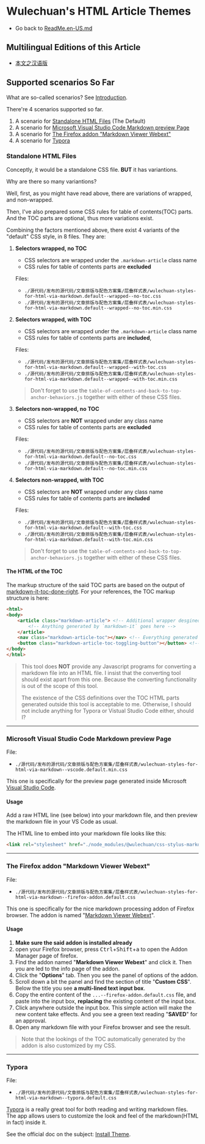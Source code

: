 <link rel="stylesheet" href="../../../源代码/发布的源代码/文章排版与配色方案集/层叠样式表/wulechuan-styles-for-html-via-markdown--vscode.default.min.css">

# Wulechuan's HTML Article Themes

- Go back to [ReadMe.en-US.md](./ReadMe.md)


## Multilingual Editions of this Article

- [本文之汉语版](../汉语/业已支持的应用场景.md)


## Supported scenarios So Far

What are so-called scenarios? See [Introduction](./introduction.md#scenarios).

There're 4 scenarios supported so far.

1. A scenario for [Standalone HTML Files](#standalone-html-files)  (The Default)
2. A scenario for [Microsoft Visual Studio Code Markdown preview Page](#microsoft-visual-studio-code-markdown-preview-page)
3. A scenario for [The Firefox addon "Markdown Viewer Webext"](#the-firefox-addon-"markdown-viewer-webext")
4. A scenario for [Typora](#typora)




### Standalone HTML Files

Conceptly, it would be a standalone CSS file. **BUT** it has variantions.

Why are there so many variantions?

Well, first, as you might have read above, there are variations of wrapped, and non-wrapped.

Then, I've also prepared some CSS rules for table of contents(TOC) parts. And the TOC parts are optional, thus more variations exist.

Combining the factors mentioned above, there exist 4 variants of the "default" CSS style, in 8 files. They are:

1. **Selectors wrapped, no TOC**

    - CSS selectors are wrapped under the `.markdown-article` class name
    - CSS rules for table of contents parts are **excluded**

    Files:

    - `./源代码/发布的源代码/文章排版与配色方案集/层叠样式表/wulechuan-styles-for-html-via-markdown.default--wrapped--no-toc.css`
    - `./源代码/发布的源代码/文章排版与配色方案集/层叠样式表/wulechuan-styles-for-html-via-markdown.default--wrapped--no-toc.min.css`



2. **Selectors wrapped, with TOC**

    - CSS selectors are wrapped under the `.markdown-article` class name
    - CSS rules for table of contents parts are **included**,

    Files:

    - `./源代码/发布的源代码/文章排版与配色方案集/层叠样式表/wulechuan-styles-for-html-via-markdown.default--wrapped--with-toc.css`
    - `./源代码/发布的源代码/文章排版与配色方案集/层叠样式表/wulechuan-styles-for-html-via-markdown.default--wrapped--with-toc.min.css`

    > Don't forget to use the `table-of-contents-and-back-to-top-anchor-behaviors.js` together with either of these CSS files.



3. **Selectors non-wrapped, no TOC**

    - CSS selectors are **NOT** wrapped under any class name
    - CSS rules for table of contents parts are **excluded**

    Files:

    - `./源代码/发布的源代码/文章排版与配色方案集/层叠样式表/wulechuan-styles-for-html-via-markdown.default--no-toc.css`
    - `./源代码/发布的源代码/文章排版与配色方案集/层叠样式表/wulechuan-styles-for-html-via-markdown.default--no-toc.min.css`


4. **Selectors non-wrapped, with TOC**

    - CSS selectors are **NOT** wrapped under any class name
    - CSS rules for table of contents parts are **included**

    Files:

    - `./源代码/发布的源代码/文章排版与配色方案集/层叠样式表/wulechuan-styles-for-html-via-markdown.default--with-toc.css`
    - `./源代码/发布的源代码/文章排版与配色方案集/层叠样式表/wulechuan-styles-for-html-via-markdown.default--with-toc.min.css`


    > Don't forget to use the `table-of-contents-and-back-to-top-anchor-behaviors.js` together with either of these CSS files.



#### The HTML of the TOC

The markup structure of the said TOC parts are based on the output of [markdown-it-toc-done-right](https://www.npmjs.com/package/markdown-it-toc-done-right). For your references, the TOC markup structure is here:

```html
<html>
<body>
    <article class="markdown-article"> <!-- Additional wrapper desgined by me -->
        <!-- Anything generated by `markdown-it` goes here -->
    </article>
    <nav class="markdown-article-toc"></nav> <!-- Everything generated by `markdown-it-toc-done-right`, including the nav tag itself. But I've customized the className. -->
    <button class="markdown-article-toc-toggling-button"></button> <!-- Additional button desgined by me -->
</body>
</html>
```

> This tool does **NOT** provide any Javascript programs for converting a markdown file into an HTML file. I insist that the converting tool should exist apart from this one. Because the converting functionality is out of the scope of this tool.
>
> The existence of the CSS definitions over the TOC HTML parts generated outside this tool is acceptable to me. Otherwise, I should not include anything for Typora or Vistual Studio Code either, should I?

---


### Microsoft Visual Studio Code Markdown preview Page

File:

- `./源代码/发布的源代码/文章排版与配色方案集/层叠样式表/wulechuan-styles-for-html-via-markdown--vscode.default.min.css`

This one is specifically for the preview page generated inside Microsoft [Visual Studio Code](https://code.visualstudio.com).

#### Usage

Add a raw HTML line (see below) into your markdown file, and then preview the markdown file in your VS Code as usual.

The HTML line to embed into your markdown file looks like this:

```html
<link rel="stylesheet" href="./node_modules/@wulechuan/css-stylus-markdown-themes/源代码/发布的源代码/文章排版与配色方案集/层叠样式表/wulechuan-styles-for-html-via-markdown--vscode.default.min.css">
```

---





### The Firefox addon "Markdown Viewer Webext"

File:

- `./源代码/发布的源代码/文章排版与配色方案集/层叠样式表/wulechuan-styles-for-html-via-markdown--firefox-addon.default.css`

This one is specifically for the nice markdown processing addon of Firefox browser. The addon is named "[Markdown Viewer Webext](https://addons.mozilla.org/zh-CN/firefox/addon/markdown-viewer-webext/)".

#### Usage

1. **Make sure the said addon is installed already**
2. open your Firefox browser, press <kbd>Ctrl</kbd>+<kbd>Shift</kbd>+<kbd>a</kbd> to open the Addon Manager page of firefox.
3. Find the addon named "**Markdown Viewer Webext**" and click it. Then you are led to the info page of the addon.
4. Click the "**Options**" tab. Then you see the panel of options of the addon.
5. Scroll down a bit the panel and find the section of title "**Custom CSS**". Below the title you see **a multi-lined text input box**.
6. Copy the entire content of the `...--firefox-addon.default.css` file, and paste into the input box, **replacing** the existing content of the input box.
7. Click anywhere outside the input box. This simple action will make the new content take effects. And you see a green text reading "**SAVED**" for an approval.
8. Open any markdown file with your Firefox browser and see the result.

> Note that the lookings of the TOC automatically generated by the addon is also customized by my CSS.

---



### Typora

File:

- `./源代码/发布的源代码/文章排版与配色方案集/层叠样式表/wulechuan-styles-for-html-via-markdown--typora.default.css`

[Typora](https://typora.io/) is a really great tool for both reading and writing markdown files. The app allows users to customize the look and feel of the markdown(HTML in fact) inside it.

See the official doc on the subject: [Install Theme](http://theme.typora.io/doc/Install-Theme/).

